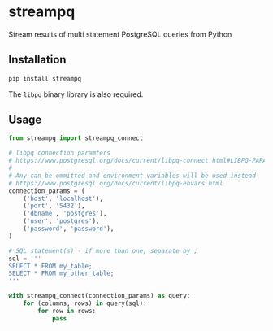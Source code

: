 # streampq

Stream results of multi statement PostgreSQL queries from Python


## Installation

```bash
pip install streampq
```

The `libpq` binary library is also required.


## Usage

```python
from streampq import streampq_connect

# libpq connection paramters
# https://www.postgresql.org/docs/current/libpq-connect.html#LIBPQ-PARAMKEYWORDS
#
# Any can be ommitted and environment variables will be used instead
# https://www.postgresql.org/docs/current/libpq-envars.html
connection_params = (
    ('host', 'localhost'),
    ('port', '5432'),
    ('dbname', 'postgres'),
    ('user', 'postgres'),
    ('password', 'password'),
)

# SQL statement(s) - if more than one, separate by ;
sql = '''
SELECT * FROM my_table;
SELECT * FROM my_other_table;
'''

with streampq_connect(connection_params) as query:
    for (columns, rows) in query(sql):
        for row in rows:
            pass
```
